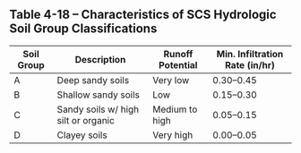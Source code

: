 ## Table 4-18 – Characteristics of SCS Hydrologic Soil Group Classifications

| Soil Group | Description | Runoff Potential | Min. Infiltration Rate (in/hr) |
|-----------|-------------|------------------|-------------------------------|
| A | Deep sandy soils | Very low | 0.30–0.45 |
| B | Shallow sandy soils | Low | 0.15–0.30 |
| C | Sandy soils w/ high silt or organic | Medium to high | 0.05–0.15 |
| D | Clayey soils | Very high | 0.00–0.05 |
